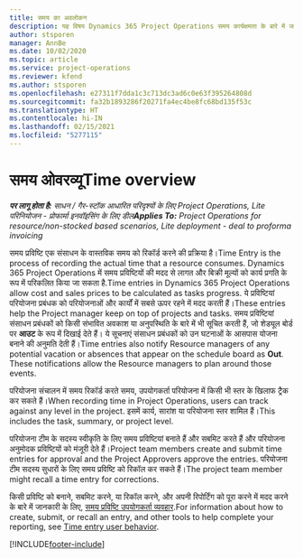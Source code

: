 ```yaml
---
title: समय का अवलोकन
description: यह विषय Dynamics 365 Project Operations समय कार्यक्षमता के बारे में जानकारी प्रदान करता है.
author: stsporen
manager: AnnBe
ms.date: 10/02/2020
ms.topic: article
ms.service: project-operations
ms.reviewer: kfend
ms.author: stsporen
ms.openlocfilehash: e27311f7dda1c3c713dc3ad6c0e63f395264808d
ms.sourcegitcommit: fa32b1893286f20271fa4ec4be8fc68bd135f53c
ms.translationtype: HT
ms.contentlocale: hi-IN
ms.lasthandoff: 02/15/2021
ms.locfileid: "5277115"
---
```

# <a name="time-overview"></a><span data-ttu-id="c37b7-103">समय ओवरव्यू</span><span class="sxs-lookup"><span data-stu-id="c37b7-103">Time overview</span></span>

<span data-ttu-id="c37b7-104">_**पर लागू होता है:** साधन / गैर-स्टॉक आधारित परिदृश्यों के लिए Project Operations, Lite परिनियोजन - प्रोफार्मा इनवॉइसिंग के लिए डील_</span><span class="sxs-lookup"><span data-stu-id="c37b7-104">_**Applies To:** Project Operations for resource/non-stocked based scenarios, Lite deployment - deal to proforma invoicing_</span></span>

<span data-ttu-id="c37b7-105">समय प्रविष्टि एक संसाधन के वास्तविक समय को रिकॉर्ड करने की प्रक्रिया है।</span><span class="sxs-lookup"><span data-stu-id="c37b7-105">Time Entry is the process of recording the actual time that a resource consumes.</span></span> <span data-ttu-id="c37b7-106">Dynamics 365 Project Operations में समय प्रविष्टियों की मदद से लागत और बिक्री मूल्यों को कार्य प्रगति के रूप में परिकलित किया जा सकता है.</span><span class="sxs-lookup"><span data-stu-id="c37b7-106">Time entries in Dynamics 365 Project Operations allow cost and sales prices to be calculated as tasks progress.</span></span> <span data-ttu-id="c37b7-107">ये प्रविष्टियां परियोजना प्रबंधक को परियोजनाओं और कार्यों में सबसे ऊपर रहने में मदद करती हैं।</span><span class="sxs-lookup"><span data-stu-id="c37b7-107">These entries help the Project manager keep on top of projects and tasks.</span></span> <span data-ttu-id="c37b7-108">समय प्रविष्टियां संसाधन प्रबंधकों को किसी संभावित अवकाश या अनुपस्थिति के बारे में भी सूचित करती हैं, जो शेड्यूल बोर्ड पर **आउट** के रूप में दिखाई देते हैं। ये सूचनाएं संसाधन प्रबंधकों को उन घटनाओं के आसपास योजना बनाने की अनुमति देती हैं।</span><span class="sxs-lookup"><span data-stu-id="c37b7-108">Time entries also notify Resource managers of any potential vacation or absences that appear on the schedule board as **Out**. These notifications allow the Resource managers to plan around those events.</span></span>

<span data-ttu-id="c37b7-109">परियोजना संचालन में समय रिकॉर्ड करते समय, उपयोगकर्ता परियोजना में किसी भी स्तर के खिलाफ ट्रैक कर सकते हैं।</span><span class="sxs-lookup"><span data-stu-id="c37b7-109">When recording time in Project Operations, users can track against any level in the project.</span></span> <span data-ttu-id="c37b7-110">इसमें कार्य, सारांश या परियोजना स्तर शामिल हैं।</span><span class="sxs-lookup"><span data-stu-id="c37b7-110">This includes the task, summary, or project level.</span></span>

<span data-ttu-id="c37b7-111">परियोजना टीम के सदस्य स्वीकृति के लिए समय प्रविष्टियां बनाते हैं और सबमिट करते हैं और परियोजना अनुमोदक प्रविष्टियों को मंजूरी देते हैं।</span><span class="sxs-lookup"><span data-stu-id="c37b7-111">Project team members create and submit time entries for approval and the Project Approvers approve the entries.</span></span> <span data-ttu-id="c37b7-112">परियोजना टीम सदस्य सुधारों के लिए समय प्रविष्टि को रिकॉल कर सकते हैं।</span><span class="sxs-lookup"><span data-stu-id="c37b7-112">The project team member might recall a time entry for corrections.</span></span>

<span data-ttu-id="c37b7-113">किसी प्रविष्टि को बनाने, सबमिट करने, या रिकॉल करने, और अपनी रिपोर्टिंग को पूरा करने में मदद करने के बारे में जानकारी के लिए, [समय प्रविष्टि उपयोगकर्ता व्यवहार](ui-behavior-time.md).</span><span class="sxs-lookup"><span data-stu-id="c37b7-113">For information about how to create, submit, or recall an entry, and other tools to help complete your reporting, see [Time entry user behavior](ui-behavior-time.md).</span></span>



[!INCLUDE[footer-include](../includes/footer-banner.md)]